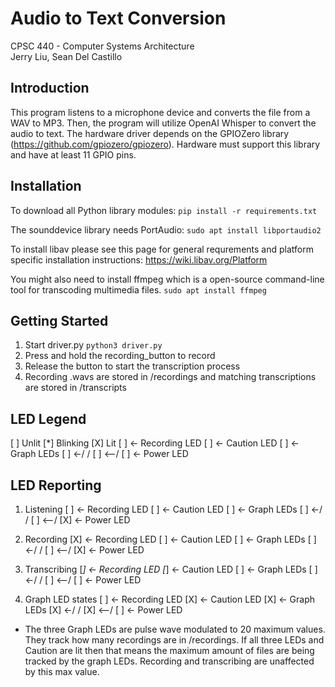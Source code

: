 # Audio to Text Conversion
CPSC 440 - Computer Systems Architecture <br>
Jerry Liu, Sean Del Castillo


## Introduction
This program listens to a microphone device and converts the file from a WAV to MP3. Then, the program will utilize OpenAI Whisper to convert the audio to text. The hardware driver depends on the GPIOZero library (https://github.com/gpiozero/gpiozero). Hardware must support this library and have at least 11 GPIO pins. 

## Installation
To download all Python library modules:
```pip install -r requirements.txt```

The sounddevice library needs PortAudio:
```sudo apt install libportaudio2```

To install libav please see this page for general requrements and platform specific installation instructions:
https://wiki.libav.org/Platform

You might also need to install ffmpeg which is a open-source command-line tool for transcoding multimedia files.
```sudo apt install ffmpeg```

## Getting Started
1. Start driver.py
```python3 driver.py```
2. Press and hold the recording_button to record
3. Release the button to start the transcription process
4. Recording .wavs are stored in /recordings and matching transcriptions are stored in /transcripts

## LED Legend
[ ] Unlit [*] Blinking [X] Lit
     [ ] <- Recording LED
     [ ] <- Caution LED
     [ ] <- Graph LEDs
     [ ] <-/ /
     [ ] <--/
     [ ] <- Power LED

## LED Reporting
1. Listening
     [ ] <- Recording LED
     [ ] <- Caution LED
     [ ] <- Graph LEDs
     [ ] <-/ /
     [ ] <--/
     [X] <- Power LED

2. Recording
     [X] <- Recording LED
     [ ] <- Caution LED
     [ ] <- Graph LEDs
     [ ] <-/ /
     [ ] <--/
     [X] <- Power LED

3. Transcribing
     [*] <- Recording LED
     [*] <- Caution LED
     [ ] <- Graph LEDs
     [ ] <-/ /
     [ ] <--/
     [ ] <- Power LED

4. Graph LED states
     [ ] <- Recording LED
     [X] <- Caution LED
     [X] <- Graph LEDs
     [X] <-/ /
     [X] <--/
     [ ] <- Power LED
  - The three Graph LEDs are pulse wave modulated to 20 maximum values. They track 
    how many recordings are in /recordings. If all three LEDs and Caution are lit
    then that means the maximum amount of files are being tracked by the graph 
    LEDs. Recording and transcribing are unaffected by this max value.
